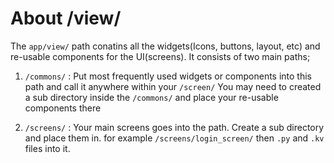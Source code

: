 # About /view/

The `` app/view/ `` path conatins all the widgets(Icons, buttons, layout, etc) and re-usable components for the UI(screens). It consists of two main paths;

1. `` /commons/ `` : Put most frequently used widgets or components into this path and call it anywhere within your `` /screen/ ``
You may need to created a sub directory inside the `` /commons/ `` and place your re-usable components there

2. `` /screens/ `` : Your main screens goes into the path. Create a sub directory and place them in.
    for example `` /screens/login_screen/ `` then ``.py`` and ``.kv ``files into it.
